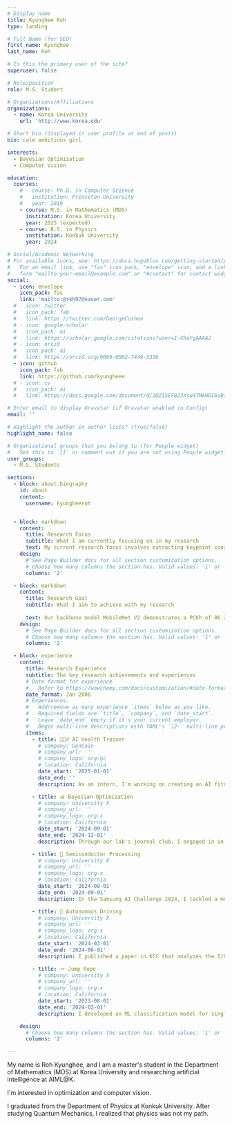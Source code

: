 ```yaml
---
# Display name
title: Kyunghee Roh
type: landing

# Full Name (for SEO)
first_name: Kyunghee
last_name: Roh

# Is this the primary user of the site?
superuser: false

# Role/position
role: M.S. Student

# Organizations/Affiliations
organizations:
  - name: Korea University
    url: 'http://www.korea.edu'

# Short bio (displayed in user profile at end of posts)
bio: calm ambitious girl

interests:
  - Bayesian Optimization
  - Computer Vision

education:
  courses:
    # - course: Ph.D. in Computer Science
    #   institution: Princeton University
    #   year: 2019
    - course: M.S. in Mathematics (MDS)
      institution: Korea University
      year: 2025 (expected)
    - course: B.S. in Physics
      institution: Konkuk University
      year: 2024

# Social/Academic Networking
# For available icons, see: https://docs.hugoblox.com/getting-started/page-builder/#icons
#   For an email link, use "fas" icon pack, "envelope" icon, and a link in the
#   form "mailto:your-email@example.com" or "#contact" for contact widget.
social:
  - icon: envelope
    icon_pack: fas
    link: 'mailto:@rkh97@naver.com'
  # - icon: twitter
  #   icon_pack: fab
  #   link: https://twitter.com/GeorgeCushen
  # - icon: google-scholar
  #   icon_pack: ai
  #   link: https://scholar.google.com/citations?user=I-XhaYgAAAAJ
  # - icon: orcid
  #   icon_pack: ai
  #   link: https://orcid.org/0009-0002-7449-5336
  - icon: github
    icon_pack: fab
    link: https://github.com/kyungheee
  # - icon: cv
  #   icon_pack: ai
  #   link: https://docs.google.com/document/d/1QZI5EFBZ3Xsw4TMAHOI6sB7T_JsBC7y4UUIAGhU-sXo/edit?usp=sharing

# Enter email to display Gravatar (if Gravatar enabled in Config)
email: ''

# Highlight the author in author lists? (true/false)
highlight_name: false

# Organizational groups that you belong to (for People widget)
#   Set this to `[]` or comment out if you are not using People widget.
user_groups:
  - M.S. Students

sections:
  - block: about.biography
    id: about
    content:
      username: kyungheeroh


  - block: markdown
    content:
      title: Research Focus
      subtitle: What I am currently focusing on in my research
      text: My current research focus involves extracting keypoint coordinates from video frames of exercise movements, such as squats, barbell lifts, and overhead presses. I am utilizing the Temporal Shift Module (TSM) to detect speed changes in these movements. I am conducting experiments with various backbone models, including MobileNetV2, ResNet50, ResNet101, HRNetw32, and HRNetw48, to design a model that minimizes latency and maintains performance for real-time operation on mobile devices. A key aspect of my research is finding the optimal backbone model that balances PCKh and latency, while also investigating methods to enhance overall performance
    design:
      # See Page Builder docs for all section customization options.
      # Choose how many columns the section has. Valid values: '1' or '2'.
      columns: '2'

  - block: markdown
    content:
      title: Research Goal
      subtitle: What I aim to achieve with my research
      
      text: Our backbone model MobileNet V2 demonstrates a PCKh of 86.278 and a latency of 34.5ms when tested on a Galaxy Note 8. The objective of this research is to improve the AI model used for analyzing exercise motions to achieve a PCKh of 90 or more and reduce latency to under 30ms. To ensure practical application, I will evaluate the model's performance and usability in real-world scenarios, incorporating user feedback for continuous refinement. Additionally, I intend to expand the exercise motion dataset, developing a model robust to the inherent variability of real-world data. Finally, I am committed to the goal of releasing the developed AI fitness application in October 2025
    design:
      # See Page Builder docs for all section customization options.
      # Choose how many columns the section has. Valid values: '1' or '2'.
      columns: '2'

  - block: experience
    content:
      title: Research Experience
      subtitle: The key research achievements and experiences
      # Date format for experience
      #   Refer to https://wowchemy.com/docs/customization/#date-format
      date_format: Jan 2006
      # Experiences.
      #   Add/remove as many experience `items` below as you like.
      #   Required fields are `title`, `company`, and `date_start`.
      #   Leave `date_end` empty if it's your current employer.
      #   Begin multi-line descriptions with YAML's `|2-` multi-line prefix.
      items:
        - title: 🏋🏻‍♂️ AI Health Trainer
          # company: GenCoin
          # company_url: ''
          # company_logo: org-gc
          # location: California
          date_start: '2025-01-01'
          date_end: ''
          description: As an intern, I'm working on creating an AI fitness application to recognize human motion, count repetitions, and identify speed variations

        - title: 📊 Bayesian Optimization
          # company: University X
          # company_url: ''
          # company_logo: org-x
          # location: California
          date_start: '2024-09-01'
          date_end: '2024-12-01'
          description: Through our lab's journal club, I engaged in in-depth study of Bayesian Optimization, Gaussian Process, and Knowledge Gradient

        - title: 📱 Semiconductor Processing  
          # company: University X
          # company_url: ''
          # company_logo: org-x
          # location: California
          date_start: '2024-08-01'
          date_end: '2024-09-01'
          description: In the Samsung AI Challenge 2024, I tackled a model-based optimization challenge aimed at determining the optimal parameters for semiconductor processing

        - title: 🚙 Autonomous Driving 
          # company: University X
          # company_url: ''
          # company_logo: org-x
          # location: California
          date_start: '2024-03-01'
          date_end: '2024-06-01'
          description: I published a paper in KCC that analyzes the I/O data of AI algorithms for autonomous vehicles and proposes improvements to the storage system for each model

        - title: 🪢 Jump Rope
          # company: University X
          # company_url: ''
          # company_logo: org-x
          # location: California
          date_start: '2023-08-01'
          date_end: '2024-02-01'
          description: I developed an ML classification model for single/double jump rope using time-series sensor data

    design:
      # Choose how many columns the section has. Valid values: '1' or '2'.
      columns: '2'

---
```


<!-- 짧은 자기소개 -->
My name is Roh Kyunghee, and I am a master's student in the Department of Mathematics (MDS) at Korea University and researching artificial intelligence at AIML@K. 


<!-- 연구분야/주제 관심사 소개 -->
I'm interested in optimization and computer vision.


<!-- 그 외의 것/trivia -->
I graduated from the Department of Physics at Konkuk University. After studying Quantum Mechanics, I realized that physics was not my path. 



